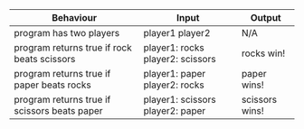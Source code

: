 | Behaviour | Input | Output |
|-----------|-------|--------|
| program has two players |  player1   player2     |   N/A  |
| program returns true if rock beats scissors  |  player1: rocks  player2: scissors     |   rocks win!   |
| program returns true if paper beats rocks    |   player1: paper player2: rocks        |   paper wins!     |
| program returns true if scissors beats paper |   player1: scissors  player2: paper    |    scissors wins!    |
